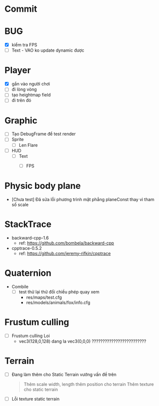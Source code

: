 
# Commit

# BUG
- [X] kiểm tra FPS
- [ ] Text - VAO ko update dynamic được

# Player
- [X] gắn vào người chơi
- [ ] đi lòng vòng
- [ ] tạo heightmap field
- [ ] đi trên đó

# Graphic
- [ ] Tạo DebugFrame để test render
- [ ] Sprite
	- [ ] Len Flare
- [ ] HUD
	- [ ] Text
		- [ ] FPS


# Physic body plane
- [Chưa test] Đã sửa lỗi phương trình mặt phẳng planeConst thay vì tham số scale

# StackTrace
* backward-cpp-1.6
	- ref: https://github.com/bombela/backward-cpp
* cpptrace-0.5.2
	- ref: https://github.com/jeremy-rifkin/cpptrace

# Quaternion
* Combile
	- [ ] test thử lại thử đổi chiều phép quay xem
		- res/maps/test.cfg
		- res/models/animals/fox/info.cfg

# Frustum culling
- [ ] Frustum culling Loi
	- vec3(128,0,128) dang la vec3(0,0,0) ?????????????????????????

# Terrain
- [ ] Đang làm thêm cho Static Terrain vướng vấn đề trên
	> Thêm scale width, length
	> thêm position cho terrain
	> Thêm texture cho static terrain
- [ ] Lỗi texture static terrain
